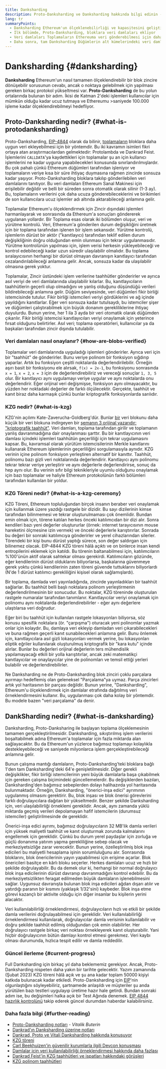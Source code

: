 ```yaml
---
title: Danksharding
description: Proto-Danksharding ve Danksharding hakkında bilgi edinin - Ethereumun ölçeklendirilmesi hakkında iki ardışık yükseltme.
lang: tr
summaryPoints:
  - Danksharding Ethereum'un ölçeklenebilirliği ve kapasitesini geliştirmek için yapılmış çok aşamalı bir yükseltmedir.
  - İlk bölümde, Proto-Danksharding, bloklara veri damlaları ekliyor
  - Veri damlaları Toplamaların Ethereuma veri gönderebilmesi için daha ucuz bir yol sağlıyor ve söz konusu masraflar kullanıcılara daha düşük işlem masrafları olarak yansıtılabiliyor.
  - Daha sonra, tam Danksharding Düğümlerin alt kümelerindeki veri damlalarını onaylamanın sorumluluğunu alıyor ve sonrasında Ethereum'u saniyede 100.000 işleme kadar ölçeklendirebilecek.
---
```


# Danksharding {#danksharding}

**Danksharding** Ethereum'un nasıl tamamen ölçeklendirebilir bir blok zincire dönüşebilir sorusunun cevabı, ancak o noktaya gelebilmek için yapılması gereken birkaç protokol yükseltmesi var. **Proto-Danksharding** de bu yolun ortalarında bulunan bir adım. İkisi de Katman 2'deki işlemleri kullanıcılar için mümkün olduğu kadar ucuz tutmaya ve Ethereumu >saniyede 100.000 işleme kadar ölçeklendirebilmeyi hedefliyor.

## Proto-Danksharding nedir? {#what-is-protodanksharding}

Proto-Danksharding, [ EIP-4844](https://eips.ethereum.org/EIPS/eip-4844) olarak da bilinir, [toplamaların](/layer2/#rollups) bloklara daha uygun veri ekleyebilmesi için bir yöntemdir. Bu iki kavramın isimleri fikri ortaya atan araştırmacılardan gelmektedir: Protolambda ve Dankrad Feist. İşlemlerini `CALLDATA`'ya kaydettikleri için toplamalar şu an için kullanıcı işlemlerini ne kadar uyguna yapabilecekleri konusunda sınırlandırılmışlardır. Bu çok pahalı çünkü Ethereum düğümleri tarafından işleniyor ve toplamaların veriye kısa bir süre ihtiyaç duymasına rağmen zincirde sonsuza kadar yaşıyor. Proto-Danksharding bloklara takılıp gönderilebilen veri damlalarını tanıtıyor. Bu veri damlaları Ethereum Sanal Makinesi için erişilebilir değildir ve belli bir süreden sonra otomatik olarak silinir (1-3 ay). Bu, toplamaların verilerini çok daha ucuza gönderebileceklerini ve birikimleri de son kullanıcılara ucuz işlemler adı altında aktarabileceği anlamına gelir.

<ExpandableCard title="Damlalar Toplamaları neden daha ucuz hale getirir?" eventCategory="/roadmap/danksharding" eventName="clicked why do blocks make rollups cheaper?">

Toplamalar Ethereum'u ölçeklendirmek için Zincir dışındaki işlemleri harmanlayarak ve sonrasında da Ethereum'a sonuçları göndererek uygulanan yollardır. Bir Toplama esas olarak iki bölümden oluşur, veri ve yürütme kontrolü. Veri, Ethereum'a gönderilen durum değişikliğini üretmek için bir toplama tarafından işlenen bir işlem sekansıdır. Yürütme kontrolü, işlemlerin dürüst bir aktör ("kanıtlayıcı) tarafından teklif edilen durum değişikliğinin doğru olduğundan emin olunması için tekrar uygulanmasıdır. Yürütme kontrolünün yapılması için, işlem verisi herkesin yükleyebileceği ve kontrol edebileceği kadar uzun süredir ulaşılabilir olmalıdır. Bu toplama sıralayıcısının herhangi bir dürüst olmayan davranışın kanıtlayıcı tarafından cezalandırılabileceği anlamına gelir. Ancak, sonsuza kadar da ulaşılabilir olmasına gerek yoktur.

</ExpandableCard>

<ExpandableCard title="Damla verilerini silmek neden sorun çıkarmaz?" eventCategory="/roadmap/danksharding" eventName="clicked why is it OK to delete the blob data?">

Toplamalar, Zincir üstündeki işlem verilerine taahhütler gönderirler ve ayrıca asıl veriyi de veri damlalarında ulaşılabilir kılarlar. Bu, kanıtlayıcıların taahhütlerin geçerli olup olmadığını ve yanlış olduğunu düşündüğü verileri bildirebileceği anlamına gelir. Düğüm seviyesinde, veri düğümleri fikir birliği istemcisinde tutulur. Fikir birliği istemcileri veriyi gördüklerini ve ağ içinde yayıldığını kanıtlarlar. Eğer veri sonsuza kadar tutulsaydı, bu istemciler şişer ve düğümleri çalıştırabilmek için büyük donanım gerekliliklerine ihtiyaç duyulurdu. Bunun yerine, her 1 ila 3 ayda bir veri otomatik olarak düğümden çıkarılır. Fikir birliği istemcisi kanıtlayıcıları veriyi onaylamak için yeterince fırsat olduğunu belirtirler. Asıl veri; toplama operatörleri, kullanıcılar ya da başkaları tarafından zincir dışında tutulabilir.

</ExpandableCard>

### Veri damlaları nasıl onaylanır? {#how-are-blobs-verified}

Toplamalar veri damlalarında uyguladığı işlemleri gönderirler. Ayrıca veri için bir "taahhüt" de gönderirler. Bunu veriye polinom bir fonksiyon sığdırıp yaparlar. Artık bu fonksiyon çeşitli noktalarda değerlendirilebilir. Örneğin aşırı basit bir fonksiyonu ele alırsak, `f(x) = 2x-1`, bu fonksiyonu sonrasında `x = 1`, `x = 2`, `x = 3` için de değerlendirebiliriz ve vereceği sonuçlar `1, 3, 5` olur. Bir kanıtlayıcı aynı uygulamayı veriye uygular ve aynı noktalarda onu değerlendirir. Eğer orijinal veri değişmişse, fonksiyon aynı olmayacaktır, bu yüzden her noktadaki değerler de farklı ölçülecektir. Gerçekte, taahhüt ve kanıt biraz daha karmaşık çünkü bunlar kriptografik fonksiyonlarda sarılıdır.

### KZG nedir? {#what-is-kzg}

KZG'nin açılımı Kate-Zaverucha-Goldberg'dür. Bunlar [bir](https://link.springer.com/chapter/10.1007/978-3-642-17373-8_11) veri blokunu daha küçük bir veri blokuna indirgeyen bir [şemanın 3 orijinal yazarıdır: "kriptografik taahhüt"](https://dankradfeist.de/ethereum/2020/06/16/kate-polynomial-commitments.html). Veri damları, toplama tarafından girilir ve toplamanın yanlış davranmadığına dair onaylanması şarttır. Bu bir kanıtlayıcının veri damlası içindeki işlemleri taahhütün geçerliliği için tekrar uygulamasını kapsar. Bu, kavramsal olarak yürütüm istemcisilerinin Merkle kanıtlarını kullanarak Ethereum işlemlerinin geçerliliğini sorgulamasıyla aynıdır. KZG verinin içine polinom fonksiyon yerleştiren alternatif bir kanıttır. Taahhüt, polinomu bazı gizli veri noktalarında değerlendirir. Kanıtlayıcı aynı polinomu tekrar tekrar veriye yerleştirir ve aynı değerlerle değerlendirirse, sonuç da hep aynı olur. Bu verinin sıfır bilgi teknikleriyle uyumlu olduğunu onaylamak için bazı toplamalar ve haliyle Ethereum protokolünün farklı bölümleri tarafından kullanılan bir yoldur.

### KZG Töreni nedir? {#what-is-a-kzg-ceremony}

KZG Töreni, Ethereum topluluğundan birçok insanın beraber veri onaylamak için kullanmak üzere yazdığı rastgele bir dizidir. Bu sayı dizilerinin kimse tarafından bilinmemesi ve tekrar oluşturulmaması çok önemlidir. Bundan emin olmak için, törene katılan herkes önceki katılımcıdan bir dizi alır. Sonra kendileri bazı yeni değerler oluştururlar (örnek: internet tarayıcısının mouse hareketini ölçmesine izin vermek) ve önceki değerlerle karıştırırlar. Sonrada bu değeri bir sonraki katılımcıya gönderirler ve yerel cihazlarından silerler. Törendeki bir kişi bunu dürüst yaptığı sürece, son değer saldırgan için bilinemez olacak. EIP-4844 KZG töreni hâlâ açıktı ve on binlerce insan kendi entropilerini eklemek için katıldı. Bu törenin baltanabilmesi için, katılımcıların %100'ünün aktif olarak sahtekar olması gerekirdi. Katılımcıların gözünde, eğer kendilerinin dürüst olduklarını biliyorlarsa, başkalarına güvenmeye gerek yoktu çünkü kendilerinin zaten töreni güvende tuttuklarını biliyorlardı (N'de 1 dürüst katılımcı gerekliliğini kişisel olarak sağlamışlardı).

<ExpandableCard title="KZG töreninde kullanılan rastgele numara nedir?" eventCategory="/roadmap/danksharding" eventName="clicked why is the random number from the KZG ceremony used for?">

Bir toplama, damlada veri yayınladığında, zincirde yayınladıkları bir taahhüt sağlarlar. Bu taahhüt belli başlı noktalara polinom yerleştirmenin değerlendirilmesinin bir sonucudur. Bu noktalar, KZG töreninde oluşturulan rastgele numaralar tarafından tanımlanır. Kanıtlayıcılar veriyi onaylamak için polinomu aynı noktalarda değerlendirebilirler - eğer aynı değerlere ulaştılarsa veri doğrudur.

</ExpandableCard>

<ExpandableCard title="KZG rastgele verileri neden gizli tutulmalıdır?" eventCategory="/roadmap/danksharding" eventName="clicked why does the KZG random data have to stay secret?">

Eğer biri bu taahhüt için kullanılan rastgele lokasyonları biliyorsa, söz konusu spesifik noktalara (ör. "çarpışma") oturacak yeni polinomlar yazmak onlar için kolaydır. Bu, damlaya veri ekleyip damladan veri çıkarabilecekleri ve buna rağmen geçerli kanıt sunabilecekleri anlamına gelir. Bunu önlemek için, kanıtlayıcılara asıl gizli lokasyonları vermek yerine, bu lokasyonları eliptik eğriler kullanılarak oluşturulmuş kriptografik bir "kara kutu" içinde alırlar. Bunlar bu değerleri orijinal değerlerin ters mühendislik yapılamayacağı etkili bir yolla karıştıtırlar, ancak zeki matematikçi kanıtlayıcılar ve onaylayıcılar yine de polinomları ve temsil ettiği yerleri bulabilir ve değerlendirebilirler.

</ExpandableCard>

<InfoBanner isWarning mb={8}>
  Ne Danksharding ne de Proto-Danksharding blok zinciri çoklu parçalara ayırmayı hedeflemiş olan geleneksel "Parçalama"ya uymaz. Parça zincirleri artık yol haritasının bir parçası değildir. Bunun yerine, "Danksharding", Ethereum'u ölçeklendirmek için damlalar etrafında dağıtılmış veri örneklendirmesini kullanır. Bu, uygulanması çok daha kolay bir yöntemdir. Bu modele bazen "veri parçalama" da denir.
</InfoBanner>

## DankSharding nedir? {#what-is-danksharding}

Danksharding, Proto-Danksharing ile başlayan toplama ölçeklemesinin tamamen gerçekleştirilmesidir. Danksharding, sıkıştırılmış işlem verilerini boşaltabilmek adına Ethereum'a toplamalar için fazla miktarda alan sağlayacaktır. Bu da Ethereum'un yüzlerce bağımsız toplamayı kolaylıkla destekleyebileceği ve saniyede milyonlarca işlem gerçekleştirebileceği anlamına gelir.

Bunun çalışma mantığı damlaların, Proto-Danksharding'teki bloklara bağlı 1'den tam Danksharding'deki 64'e genişletilmesidir. Diğer gerekli değişiklikler, fikir birliği istemcilerinin yeni büyük damlalarla başa çıkabilmek için gereken çalışma biçimindeki güncellemelerdir. Bu değişiklerden bazıları, Danksharding'den bağımsız sebeplerden dolayı halihazırda yol haritasında bulunmaktadır. Örneğin, Danksharding, "önerici-inşa edici" ayrımının uygulanmış olmasını gerektirir. Bu, blok inşası ve blok önerisi görevlerini farklı doğrulayıcılara dağıtan bir yükseltmedir. Benzer şekilde Danksharding için, veri ulaşılabilirliği örneklemi gereklidir. Ancak, aynı zamanda yüklü miktarda geçmiş verileri depolamayan hafif istemcilerin (durumsuz istemciler) geliştirilmesinde de gereklidir.

<ExpandableCard title="Danksharding neden, önerici-inşa edici ayrımına ihtiyaç duyuyor?" eventCategory="/roadmap/danksharding" eventName="clicked why does danksharding require proposer-builder separation?">

Önerici-inşa edici ayrımı, bağımsız doğrulayıcıların 32 MB'lik damla verileri için yüksek maliyetli taahhüt ve kanıt oluşturmak zorunda kalmalarını engellemek için gereklidir. Çünkü bu durum yerel paydaşlar için zorluğa ve güçlü donanıma yatırım yapma gerekliliğine sebep olacak ve merkeziyetsizliğe zarar verecektir. Bunun yerine, özelleştirilmiş blok inşa edicileri bu maliyetli hesaplama işinin sorumluluğunu alır. Sonrasında bloklarını, blok önericilerinin yayın yapabilmesi için erişime açarlar. Blok önericileri basitçe en kârlı bloku seçerler. Herkes damlaları ucuz ve hızlı bir şekilde doğrulayabilir. Bu da demek olur ki, herhangi bir normal doğrulayıcı blok inşa edicilerinin dürüst davranıp davranmadığını kontrol edebilir. Bu da merkeziyetsizlikten feragat edilmeden büyük damlaların işlenebilmesini sağlar. Uygunsuz davranışta bulunan blok inşa edicileri ağdan dışarı atılır ve yatırdığı paranın bir kısmını (yaklaşık 1/32'sini) kaybeder. Blok inşa etme görevi kazançlı bir aktivite olduğu için diğer insanlar bu kişilerin yerini alacaktır.

</ExpandableCard>

<ExpandableCard title="Danksharding neden veri kullanılabilirliği örneklendirmesine ihtiyaç duyuyor?" eventCateogry="/roadmap/danksharding" eventName="clicked why does danksharding require data availability sampling?">

Veri kullanılabilirliği örneklendirmesi, doğrulayıcıların hızlı ve etkili bir şekilde damla verilerini doğrulayabilmesi için gereklidir. Veri kullanılabilirliği örneklendirmesi kullanılarak, doğrulayıcılar damla verisinin kullanılabilir ve doğru şekilde taahhüt edilmiş olduğundan çok emin olabilirler. Her doğrulayıcı rastgele birkaç veri noktası örnekleyerek kanıt oluşturabilir. Yani hiçbir doğrulayıcının bütün damlayı kontrol etmesi gerekmez. Veri kaybı olması durumunda, hızlıca tespit edilir ve damla reddedilir.

</ExpandableCard>

### Güncel ilerleme {#current-progress}

Full Danksharding için birkaç yıl daha beklememiz gerekiyor. Ancak, Proto-Danksharding nispeten daha yakın bir tarihte gelecektir. Yazım zamanında (Şubat 2023) KZG töreni hâlâ açık ve şu ana kadar toplam 50000 kişiyi katkıda bulunacak kadar etkiledi. Proto-Danksharding için [EIP](https://eips.ethereum.org/EIPS/eip-4844)'nin olgunlaştığını söyleyebiliriz, şartnamede anlaşıldı ve müşteriler şu anda yürütülen bazı testleri uygulayıp üretime hazır hale getirdi. Bundan sonraki adım ise, bu değişimleri halka açık bir Test Ağında denemek. [EIP 4844 hazırlık kontrolünü](https://github.com/ethereum/pm/blob/master/Breakout-Room/4844-readiness-checklist.md#client-implementation-status) takip ederek güncel durumdan haberdar kalabilirsiniz.

### Daha fazla bilgi {#further-reading}

- [Proto-Danksharding notları](https://notes.ethereum.org/@vbuterin/proto_danksharding_faq) - _Vitalik Buterin_
- [Dankrad'ın Danksharding üzerine notları](https://notes.ethereum.org/@dankrad/new_sharding)
- [Dankrad, Proto ve Vitali Danksharding hakkında konuşuyor](https://www.youtube.com/watch?v=N5p0TB77flM)
- [KZG töreni](https://ceremony.ethereum.org/)
- [Carl Beekhuizen'in güvenilir kurumlarla ilgili Devcon konuşması](https://archive.devcon.org/archive/watch/6/the-kzg-ceremony-or-how-i-learnt-to-stop-worrying-and-love-trusted-setups/?tab=YouTube)
- [Damlalar için veri kullanılabilirliği örneklendirmesi hakkında daha fazlası](https://hackmd.io/@vbuterin/sharding_proposal#ELI5-data-availability-sampling)
- [Dankrad Feist'in KZG taahhütleri ve ispatları hakkındaki görüşleri](https://youtu.be/8L2C6RDMV9Q)
- [KZG polinom taahhütleri](https://dankradfeist.de/ethereum/2020/06/16/kate-polynomial-commitments.html)
